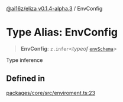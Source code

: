 [@ai16z/eliza v0.1.4-alpha.3](../index.md) / EnvConfig

# Type Alias: EnvConfig

> **EnvConfig**: `z.infer`\<*typeof* [`envSchema`](../variables/envSchema.md)\>

Type inference

## Defined in

[packages/core/src/enviroment.ts:23](https://github.com/girleconomyai/lovelace/blob/main/packages/core/src/enviroment.ts#L23)
